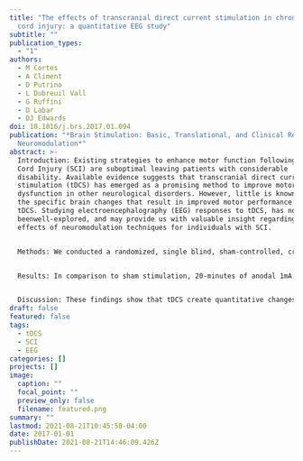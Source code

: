 ```yaml
---
title: "The effects of transcranial direct current stimulation in chronic spinal
  cord injury: a quantitative EEG study"
subtitle: ""
publication_types:
  - "1"
authors:
  - M Cortes
  - A Climent
  - D Putrino
  - L Dubreuil Vall
  - G Ruffini
  - D Labar
  - DJ Edwards
doi: 10.1016/j.brs.2017.01.094
publication: "*Brain Stimulation: Basic, Translational, and Clinical Research in
  Neuromodulation*"
abstract: >-
  Introduction: Existing strategies to enhance motor function following Spinal
  Cord Injury (SCI) are suboptimal leaving patients with considerable
  disability. Available evidence suggests that transcranial direct current
  stimulation (tDCS) has emerged as a promising method to improve motor
  dysfunction in other neurological disorders. However, little is known about
  the specific brain changes that result in improved motor performance following
  tDCS. Studying electroencephalography (EEG) responses to tDCS, has not
  beenwell-explored, and may provide us with valuable insight regarding the
  effects of neuromodulation techniques for individuals with SCI.


  Methods: We conducted a randomized, single blind, sham-controlled, cross-over study in seven chronic SCI subjects with cervical lesions. We investigated the effects of 20-minute anodal tDCS applied over the left primary motor cortex (M1) on EEG power spectrum density, coherence and frequency band power. Subjects were randomized to receive either 1mA or sham stimulation. The EEG data acquisition pre- and post- stimulation comprised 5-minute epochs of 8-channel EEG using the Neuroelectrics ‘StarStim’ system with Ag/AgCl electrodes.


  Results: In comparison to sham stimulation, 20-minutes of anodal 1mA tDCS induced a pattern of higher frequency activity around the anodal stimulating electrode, and lower frequency activity near the return electrode in the frequency (full band) and mean power domain (gamma band). In addition, tDCS increased coherence in the fastest bands (gamma, beta 2) and decreased coherence in slower frequency bands (theta, SMR), with no relation with brain topography or the stimulation electrode polarity.


  Discussion: These findings show that tDCS create quantitative changes to EEG in SCI survivors. These EEG changes are consistent with changes that are observed in tDCS protocols that result in improved motor outcomes for other neurological conditions such as chronic stroke. Our result sets the stage for optimizing tDCS protocols that can be used for the treatment of motor dysfunction in individuals with SCI.
draft: false
featured: false
tags:
  - tDCS
  - SCI
  - EEG
categories: []
projects: []
image:
  caption: ""
  focal_point: ""
  preview_only: false
  filename: featured.png
summary: ""
lastmod: 2021-08-21T10:45:58-04:00
date: 2017-01-01
publishDate: 2021-08-21T14:46:09.426Z
---
```

